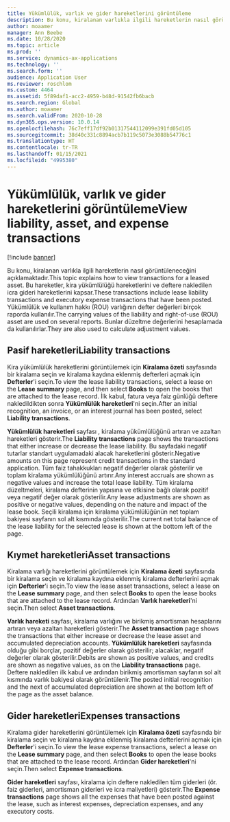 ```yaml
---
title: Yükümlülük, varlık ve gider hareketlerini görüntüleme
description: Bu konu, kiralanan varlıkla ilgili hareketlerin nasıl görüntüleneceğini açıklamaktadır. Bu hareketler, kira yükümlülüğü hareketlerini ve deftere nakledilen icra gideri hareketlerini kapsar.
author: moaamer
manager: Ann Beebe
ms.date: 10/28/2020
ms.topic: article
ms.prod: ''
ms.service: dynamics-ax-applications
ms.technology: ''
ms.search.form: ''
audience: Application User
ms.reviewer: roschlom
ms.custom: 4464
ms.assetid: 5f89daf1-acc2-4959-b48d-91542fb6bacb
ms.search.region: Global
ms.author: moaamer
ms.search.validFrom: 2020-10-28
ms.dyn365.ops.version: 10.0.14
ms.openlocfilehash: 76c7eff17df92b01317544112099e391fd05d105
ms.sourcegitcommit: 38d40c331c8894acb7b119c5073e3088b54776c1
ms.translationtype: HT
ms.contentlocale: tr-TR
ms.lasthandoff: 01/15/2021
ms.locfileid: "4995380"
---
```

# <a name="view-liability-asset-and-expense-transactions"></a><span data-ttu-id="ef29a-104">Yükümlülük, varlık ve gider hareketlerini görüntüleme</span><span class="sxs-lookup"><span data-stu-id="ef29a-104">View liability, asset, and expense transactions</span></span>

[!include [banner](../includes/banner.md)]

<span data-ttu-id="ef29a-105">Bu konu, kiralanan varlıkla ilgili hareketlerin nasıl görüntüleneceğini açıklamaktadır.</span><span class="sxs-lookup"><span data-stu-id="ef29a-105">This topic explains how to view transactions for a leased asset.</span></span> <span data-ttu-id="ef29a-106">Bu hareketler, kira yükümlülüğü hareketlerini ve deftere nakledilen icra gideri hareketlerini kapsar.</span><span class="sxs-lookup"><span data-stu-id="ef29a-106">These transactions include lease liability transactions and executory expense transactions that have been posted.</span></span> <span data-ttu-id="ef29a-107">Yükümlülük ve kullanım hakkı (ROU) varlığının defter değerleri birçok raporda kullanılır.</span><span class="sxs-lookup"><span data-stu-id="ef29a-107">The carrying values of the liability and right-of-use (ROU) asset are used on several reports.</span></span> <span data-ttu-id="ef29a-108">Bunlar düzeltme değerlerini hesaplamada da kullanılırlar.</span><span class="sxs-lookup"><span data-stu-id="ef29a-108">They are also used to calculate adjustment values.</span></span>

## <a name="liability-transactions"></a><span data-ttu-id="ef29a-109">Pasif hareketleri</span><span class="sxs-lookup"><span data-stu-id="ef29a-109">Liability transactions</span></span>

<span data-ttu-id="ef29a-110">Kira yükümlülük hareketlerini görüntülemek için **Kiralama özeti** sayfasında bir kiralama seçin ve kiralama kaydına eklenmiş defterleri açmak için **Defterler**'i seçin.</span><span class="sxs-lookup"><span data-stu-id="ef29a-110">To view the lease liability transactions, select a lease on the **Lease summary** page, and then select **Books** to open the books that are attached to the lease record.</span></span> <span data-ttu-id="ef29a-111">İlk kabul, fatura veya faiz günlüğü deftere nakledildikten sonra **Yükümlülük hareketleri**'ni seçin.</span><span class="sxs-lookup"><span data-stu-id="ef29a-111">After an initial recognition, an invoice, or an interest journal has been posted, select **Liability transactions**.</span></span>

<span data-ttu-id="ef29a-112">**Yükümlülük hareketleri** sayfası , kiralama yükümlülüğünü artıran ve azaltan hareketleri gösterir.</span><span class="sxs-lookup"><span data-stu-id="ef29a-112">The **Liability transactions** page shows the transactions that either increase or decrease the lease liability.</span></span> <span data-ttu-id="ef29a-113">Bu sayfadaki negatif tutarlar standart uygulamadaki alacak hareketlerini gösterir.</span><span class="sxs-lookup"><span data-stu-id="ef29a-113">Negative amounts on this page represent credit transactions in the standard application.</span></span> <span data-ttu-id="ef29a-114">Tüm faiz tahakkukları negatif değerler olarak gösterilir ve toplam kiralama yükümlülüğünü artırır.</span><span class="sxs-lookup"><span data-stu-id="ef29a-114">Any interest accruals are shown as negative values and increase the total lease liability.</span></span> <span data-ttu-id="ef29a-115">Tüm kiralama düzeltmeleri, kiralama defterinin yapısına ve etkisine bağlı olarak pozitif veya negatif değer olarak gösterilir.</span><span class="sxs-lookup"><span data-stu-id="ef29a-115">Any lease adjustments are shown as positive or negative values, depending on the nature and impact of the lease book.</span></span> <span data-ttu-id="ef29a-116">Seçili kiralama için kiralama yükümlülüğünün net toplam bakiyesi sayfanın sol alt kısmında gösterilir.</span><span class="sxs-lookup"><span data-stu-id="ef29a-116">The current net total balance of the lease liability for the selected lease is shown at the bottom left of the page.</span></span>

## <a name="asset-transactions"></a><span data-ttu-id="ef29a-117">Kıymet hareketleri</span><span class="sxs-lookup"><span data-stu-id="ef29a-117">Asset transactions</span></span>

<span data-ttu-id="ef29a-118">Kiralama varlığı hareketlerini görüntülemek için **Kiralama özeti** sayfasında bir kiralama seçin ve kiralama kaydına eklenmiş kiralama defterlerini açmak için **Defterler**'i seçin.</span><span class="sxs-lookup"><span data-stu-id="ef29a-118">To view the lease asset transactions, select a lease on the **Lease summary** page, and then select **Books** to open the lease books that are attached to the lease record.</span></span> <span data-ttu-id="ef29a-119">Ardından **Varlık hareketleri**'ni seçin.</span><span class="sxs-lookup"><span data-stu-id="ef29a-119">Then select **Asset transactions**.</span></span>

<span data-ttu-id="ef29a-120">**Varlık hareketi** sayfası, kiralama varlığını ve birikmiş amortisman hesaplarını artıran veya azaltan hareketleri gösterir.</span><span class="sxs-lookup"><span data-stu-id="ef29a-120">The **Asset transaction** page shows the transactions that either increase or decrease the lease asset and accumulated depreciation accounts.</span></span> <span data-ttu-id="ef29a-121">**Yükümlülük hareketleri** sayfasında olduğu gibi borçlar, pozitif değerler olarak gösterilir; alacaklar, negatif değerler olarak gösterilir.</span><span class="sxs-lookup"><span data-stu-id="ef29a-121">Debits are shown as positive values, and credits are shown as negative values, as on the **Liability transactions** page.</span></span> <span data-ttu-id="ef29a-122">Deftere nakledilen ilk kabul ve ardından birikmiş amortisman sayfanın sol alt kısmında varlık bakiyesi olarak görüntülenir.</span><span class="sxs-lookup"><span data-stu-id="ef29a-122">The posted initial recognition and the next of accumulated depreciation are shown at the bottom left of the page as the asset balance.</span></span> 

## <a name="expenses-transactions"></a><span data-ttu-id="ef29a-123">Gider hareketleri</span><span class="sxs-lookup"><span data-stu-id="ef29a-123">Expenses transactions</span></span>

<span data-ttu-id="ef29a-124">Kiralama gider hareketlerini görüntülemek için **Kiralama özeti** sayfasında bir kiralama seçin ve kiralama kaydına eklenmiş kiralama defterlerini açmak için **Defterler**'i seçin.</span><span class="sxs-lookup"><span data-stu-id="ef29a-124">To view the lease expense transactions, select a lease on the **Lease summary** page, and then select **Books** to open the lease books that are attached to the lease record.</span></span> <span data-ttu-id="ef29a-125">Ardından **Gider hareketleri**'ni seçin.</span><span class="sxs-lookup"><span data-stu-id="ef29a-125">Then select **Expense transactions**.</span></span>

<span data-ttu-id="ef29a-126">**Gider hareketleri** sayfası, kiralama için deftere nakledilen tüm giderleri (ör. faiz giderleri, amortisman giderleri ve icra maliyetleri) gösterir.</span><span class="sxs-lookup"><span data-stu-id="ef29a-126">The **Expense transactions** page shows all the expenses that have been posted against the lease, such as interest expenses, depreciation expenses, and any executory costs.</span></span>
